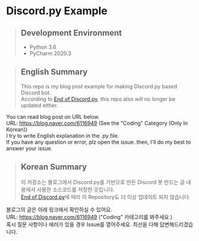 # Discord.py Example

> ## Development Environment
>
> - Python 3.6
> - PyCharm 2020.3

> ## English Summary
>
> This repo is my blog post example for making Discord.py based Discord bot.  
> According to [End of Discord.py](https://gist.github.com/Rapptz/4a2f62751b9600a31a0d3c78100287f1), this repo also will no longer be updated either.

You can read blog post on URL below.  
URL: https://blog.naver.com/6116949 (See the "Coding" Category (Only In Korean))  
I try to write English explanation in the .py file.  
If you have any question or error, plz open the issue. then, I'll do my best to answer your issue.

> ## Korean Summary
>
> 이 저장소는 블로그에서 Discord.py를 기반으로 만든 Discord 봇 만드는 글 내용에서 사용한 소스코드를 저장한 곳입니다.  
> [End of Discord.py](https://gist.github.com/Rapptz/4a2f62751b9600a31a0d3c78100287f1)에 따라 이 Repository도 더 이상 업데이트 되지 않습니다.

블로그의 글은 아래 링크에서 확인하실 수 있어요.  
URL: https://blog.naver.com/6116949 ("Coding" 카테고리를 봐주세요.)  
혹시 질문 사항이나 에러가 있을 경우 Issue를 열어주세요. 최선을 다해 답변해드리겠습니다.
